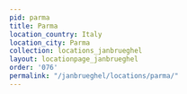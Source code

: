 ```yaml
---
pid: parma
title: Parma
location_country: Italy
location_city: Parma
collection: locations_janbrueghel
layout: locationpage_janbrueghel
order: '076'
permalink: "/janbrueghel/locations/parma/"
---
```

